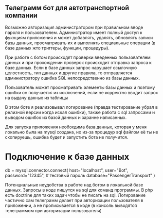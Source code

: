 ## Телеграмм бот для автотранспортной компании

Возможно авторизация администратором при правильном вводе пароля и пользователем. 
Администратор имеет полный доступ к фукнциям приложения и может добавлять, удалять, обновлять записи базы данных, просматривать их и выполнять специальные операции (в базе данных жто триггеры, функции, процедуры). 

При работе с ботом происходят проверки введенных пользователем данных и при прохождении проверок происходит отправка запроса к базе данных. 
Если в базе данных запрос нарушает ссылочную целостность, тип данных и другие правила, то отправляется администратору ошибка SQL непосредственно из базы данных.

Пользователь может просматривать элементы базы данных и поэтому ошибки он получается из исключений, если не корректно вводит запрос на выдачу данных из таблицы

В этом боте я реализовывал логирование (правда тестирование убрал в релизной версии когда искал ошибки), также работа с sql запросами и выводом ошибок из базой данных и заранне написанных.

Для запуска приложения необохдима база данных, которая у меня локально была на mysql создана, но из-за процедур sql файлом её ты не скопируешь, ошибка будет и запустить бота не получится.

# Подключение к базе данных
db = mysql.connector.connect(
    host="localhost",
    user="Bot",
    password="12345",  # тестовый пароль
    database="PassengerTransport"
)

Потенциальные неудобства в работе над ботом в локальной базе данных. 
Запросы в коде пишутся на sql для команд программы. В php есть doctrine для таких задач чтобы не писать на sql. Логирование частично сам телеграмм делает при авторизации пользователя в приложении, а не прописывается в коде (в консоль выводятся телеграммом при авторизации пользователя)
